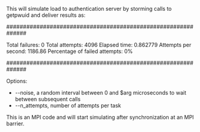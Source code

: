 This will simulate load to authentication server by storming calls to getpwuid and deliver results as:

##############################################################

  Total failures:                   0
  Total attempts:                   4096
  Elapsed time:                     0.862779
  Attempts per second:              1186.86
  Percentage of failed attempts:    0%

##############################################################

Options:
  - --noise, a random interval between 0 and $arg microseconds to wait between subsequent calls
  - --n_attempts, number of attempts per task 

This is an MPI code and will start simulating after synchronization at an MPI barrier.


